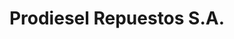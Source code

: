---
title: "Prodiesel Repuestos S.A."
url: /san-francisco-de-dos-rios/prodiesel-repuestos-s-a/
shop: piezas de automóviles
---